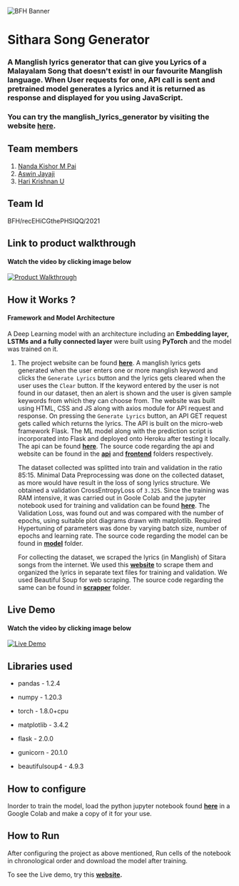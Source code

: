 ![BFH Banner](https://trello-attachments.s3.amazonaws.com/542e9c6316504d5797afbfb9/542e9c6316504d5797afbfc1/39dee8d993841943b5723510ce663233/Frame_19.png)

# Sithara Song Generator 

### A Manglish lyrics generator that can give you Lyrics of a Malayalam Song that doesn't exist! in our favourite Manglish language. When User requests for one, API call is sent and pretrained model generates a lyrics and it is returned as response and displayed for you using JavaScript. 

### You can try the manglish_lyrics_generator by visiting the website **[here](https://nandakishormpai.co/manglish_lyrics_generator/).**

## Team members
1. [Nanda Kishor M Pai](https://github.com/nandakishormpai2001)
2. [Aswin Jayaji](https://github.com/aswinjayaji)
3. [Hari Krishnan U](https://github.com/Harikrishnan6336)


## Team Id

BFH/recEHiCGthePHSlQQ/2021

## Link to product walkthrough

#### Watch the video by clicking image below
<a href="https://drive.google.com/file/d/1cteVX54vOSFa_IBLUTDD8D-Gv_Gbrxrs/view?usp=sharing"   title="Product Walkthrough" target="_blank" ><img src="https://github.com/nandakishormpai2001/manglish_lyrics_generator/blob/frontend/images/walk.jpg" alt="Product Walkthrough" /></a>
<!-- {% gdrive %} https://drive.google.com/file/d/1yuChJ6B_Xx4VtguGs3tod4iI556RzEOZ/view?usp=sharing {% gdrive %} -->

## How it Works ?

#### Framework and Model Architecture
 A Deep Learning model with an architecture including an **Embedding layer, LSTMs and a fully connected layer** were built using **PyTorch** and the model was trained on it.

1. The project website can be found **[here](https://nandakishormpai.co/manglish_lyrics_generator/)**. A manglish lyrics gets generated when the user enters one or more manglish keyword and clicks the `Generate Lyrics` button and the lyrics gets cleared when the user uses the `Clear` button. If the keyword entered by the user is not found in our dataset, then an alert is shown and the user is given sample keywords from which they can choose from. The website was built using HTML, CSS and JS along with axios module for API request and response. On pressing the `Generate Lyrics` button, an API GET request gets called which returns the lyrics. The API is built on the micro-web framework Flask. The ML model along with the prediction script is incorporated into Flask and deployed onto Heroku after testing it locally. The api can be found **[here](https://manglish-lyrics-generator.herokuapp.com/.)**. The source code regarding the api and website can be found in the **[api](https://github.com/nandakishormpai2001/manglish_lyrics_generator/tree/main/api)** and **[frontend](https://github.com/nandakishormpai2001/manglish_lyrics_generator/tree/main/frontend)** folders respectively.

      The dataset collected was splitted into train and validation in the ratio 85:15.  Minimal Data Preprocessing was done on the collected dataset, as more would have result in the loss of song lyrics structure. We obtained a validation CrossEntropyLoss of `3.325`. Since the training was RAM intensive, it was carried out in Goole Colab and the jupyter notebook used for training and validation can be found **[here](https://github.com/nandakishormpai2001/manglish_lyrics_generator/blob/main/model/train_notebook/manglish_lyrics_generator.ipynb)**. The Validation Loss, was found out and was compared with the number of epochs, using suitable plot diagrams drawn with matplotlib. Required Hypertuning of parameters was done by varying batch size, number of epochs and learning rate. The source code regarding the model can be found in **[model](https://github.com/nandakishormpai2001/manglish_lyrics_generator/tree/main/model)** folder.
      
    
      For collecting the dataset, we scraped the lyrics (in Manglish) of Sitara songs from the internet. We used this **[website](https://www.malayalachalachithram.com/listsongs.php?tot=147&g=1414&p=1)** to scrape them and organized the lyrics in separate text files for training and validation. We used Beautiful Soup for web scraping. The source code regarding the same can be found in **[scrapper](https://github.com/nandakishormpai2001/manglish_lyrics_generator/tree/main/scrapper)** folder.
      
      
## Live Demo

#### Watch the video by clicking image below

<a href="https://drive.google.com/file/d/1w-IKB_Y-XzD-j6aWmCgtVaDc14Omm8_n/view?usp=sharing" target="_blank" title="Live Demo"><img src="https://github.com/nandakishormpai2001/manglish_lyrics_generator/blob/frontend/images/demo.jpg" alt="Live Demo" /></a>

<!-- {% gdrive %} https://drive.google.com/file/d/1gCWtwgyNxcLD44HN93TPg5_brlaXxbWy/view?usp=sharing {% gdrive %} -->

## Libraries used
      

  - pandas - 1.2.4

  - numpy - 1.20.3

  - torch - 1.8.0+cpu

  - matplotlib - 3.4.2

  - flask - 2.0.0

  - gunicorn - 20.1.0

  - beautifulsoup4 - 4.9.3

## How to configure

Inorder to train the model, load the python jupyter notebook found **[here](https://colab.research.google.com/drive/1vgdj1Y2Vqwn8QgV4QOd0famMZbwp0Q9-?usp=sharing)** in a Google Colab and make a copy of it for your use.

## How to Run

After configuring the project as above mentioned, Run cells of the notebook in chronological order and download the model after training. 

To see the Live demo, try this **[website](https://nandakishormpai.co/manglish_lyrics_generator/).**
